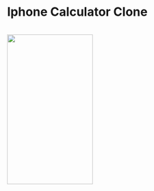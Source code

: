 # Iphone Calculator Clone


<br>
<img src="https://www.linkpicture.com/q/Screenshot-2023-03-02-190502.png" width="200px" height="350px">

